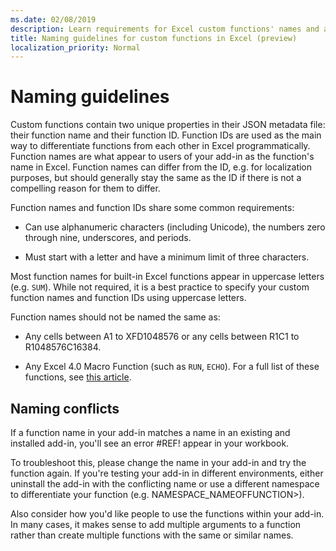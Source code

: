 ```yaml
---
ms.date: 02/08/2019
description: Learn requirements for Excel custom functions' names and avoid common naming pitfalls.
title: Naming guidelines for custom functions in Excel (preview)
localization_priority: Normal
---
```

# Naming guidelines

Custom functions contain two unique properties in their JSON metadata file: their function name and their function ID. Function IDs are used as the main way to differentiate functions from each other in Excel programmatically. Function names are what appear to users of your add-in as the function's name in Excel. Function names can differ from the ID, e.g. for localization purposes, but should generally stay the same as the ID if there is not a compelling reason for them to differ.

Function names and function IDs share some common requirements:

- Can use alphanumeric characters (including Unicode), the numbers zero through nine, underscores, and periods.

- Must start with a letter and have a minimum limit of three characters.

Most function names for built-in Excel functions appear in uppercase letters (e.g. `SUM`). While not required, it is a best practice to specify your custom function names and function IDs using uppercase letters.

Function names should not be named the same as:

- Any cells between A1 to XFD1048576 or any cells between R1C1 to R1048576C16384.

- Any Excel 4.0 Macro Function (such as `RUN`, `ECHO`).  For a full list of these functions, see [this article](https://www.microsoft.com/en-us/download/details.aspx?id=1465).

## Naming conflicts

If a function name in your add-in matches a name in an existing and installed add-in, you'll see an error #REF! appear in your workbook.

To troubleshoot this, please change the name in your add-in and try the function again. If you're testing your add-in in different environments, either uninstall the add-in with the conflicting name or use a different namespace to differentiate your function (e.g. NAMESPACE_NAMEOFFUNCTION>).

Also consider how you'd like people to use the functions within your add-in. In many cases, it makes sense to add multiple arguments to a function rather than create multiple functions with the same or similar names.